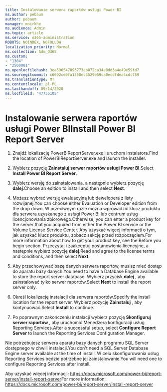 ```yaml
---
title: Instalowanie serwera raportów usługi Power BI
ms.author: pebaum
author: pebaum
manager: mnirkhe
ms.audience: Admin
ms.topic: article
ms.service: o365-administration
ROBOTS: NOINDEX, NOFOLLOW
localization_priority: Normal
ms.collection: Adm_O365
ms.custom:
- "1304"
- "2500001"
ms.openlocfilehash: 3ea596547093773ab872ca34e8dd3a4e49e59fd7
ms.sourcegitcommit: c6692ce0fa1358ec3529e59ca0ecdfdea4cdc759
ms.translationtype: MT
ms.contentlocale: pl-PL
ms.lasthandoff: 09/14/2020
ms.locfileid: "47755105"
---
```

# <a name="install-power-bi-report-server"></a><span data-ttu-id="18cac-102">Instalowanie serwera raportów usługi Power BI</span><span class="sxs-lookup"><span data-stu-id="18cac-102">Install Power BI Report Server</span></span>

1. <span data-ttu-id="18cac-103">Znajdź lokalizację PowerBIReportServer.exe i uruchom Instalatora.</span><span class="sxs-lookup"><span data-stu-id="18cac-103">Find the location of PowerBIReportServer.exe and launch the installer.</span></span>

2. <span data-ttu-id="18cac-104">Wybierz pozycję **Zainstaluj serwer raportów usługi Power BI**.</span><span class="sxs-lookup"><span data-stu-id="18cac-104">Select **Install Power BI Report Server**.</span></span>

3. <span data-ttu-id="18cac-105">Wybierz wersję do zainstalowania, a następnie wybierz pozycję **dalej**.</span><span class="sxs-lookup"><span data-stu-id="18cac-105">Choose an edition to install and then select **Next**.</span></span>

4. <span data-ttu-id="18cac-106">Możesz wybrać wersję ewaluacyjną lub dewelopera z listy rozwijanej.</span><span class="sxs-lookup"><span data-stu-id="18cac-106">You can choose either Evaluation or Developer edition from the drop down.</span></span>  <span data-ttu-id="18cac-107">W przeciwnym razie można wprowadzić klucz produktu dla serwera uzyskanego z usługi Power BI lub centrum usług licencjonowania zbiorowego.</span><span class="sxs-lookup"><span data-stu-id="18cac-107">Otherwise, you can enter a product key for the server that you acquired from either the Power BI service or the Volume License Service Center.</span></span> <span data-ttu-id="18cac-108">Aby uzyskać więcej informacji o tym, jak uzyskać klucz produktu, zobacz sekcję przed rozpoczęciem.</span><span class="sxs-lookup"><span data-stu-id="18cac-108">For more information about how to get your product key, see the Before you begin section.</span></span> <span data-ttu-id="18cac-109">Przeczytaj i zaakceptuj postanowienia licencyjne, a następnie wybierz pozycję **dalej**.</span><span class="sxs-lookup"><span data-stu-id="18cac-109">Read and agree to the license terms and conditions, and then select **Next**.</span></span>

5. <span data-ttu-id="18cac-110">Aby przechowywać bazę danych serwera raportów, musisz mieć dostęp do aparatu bazy danych.</span><span class="sxs-lookup"><span data-stu-id="18cac-110">You need to have a Database Engine available to store the report server database.</span></span> <span data-ttu-id="18cac-111">Wybierz przycisk **dalej** , aby zainstalować tylko serwer raportów.</span><span class="sxs-lookup"><span data-stu-id="18cac-111">Select **Next** to install the report server only.</span></span>

6. <span data-ttu-id="18cac-112">Określ lokalizację instalacji dla serwera raportów.</span><span class="sxs-lookup"><span data-stu-id="18cac-112">Specify the install location for the report server.</span></span> <span data-ttu-id="18cac-113">Wybierz pozycję **Zainstaluj** , aby kontynuować.</span><span class="sxs-lookup"><span data-stu-id="18cac-113">Select **Install** to continue.</span></span>

7. <span data-ttu-id="18cac-114">Po poprawnym zakończeniu instalacji wybierz pozycję **Skonfiguruj serwer raportów** , aby uruchomić Menedżera konfiguracji usług Reporting Services.</span><span class="sxs-lookup"><span data-stu-id="18cac-114">After a successful setup, select **Configure Report Server** to launch the Reporting Services Configuration Manager.</span></span>

<span data-ttu-id="18cac-115">Nie potrzebujesz serwera aparatu bazy danych programu SQL Server dostępnego w chwili instalacji.</span><span class="sxs-lookup"><span data-stu-id="18cac-115">You don't need a SQL Server Database Engine server available at the time of install.</span></span> <span data-ttu-id="18cac-116">W celu skonfigurowania usług Reporting Services będzie potrzebne jej zainstalowanie.</span><span class="sxs-lookup"><span data-stu-id="18cac-116">You will need one to configure Reporting Services after install.</span></span>

<span data-ttu-id="18cac-117">Aby uzyskać więcej informacji: https://docs.microsoft.com/power-bi/report-server/install-report-server</span><span class="sxs-lookup"><span data-stu-id="18cac-117">For more information: https://docs.microsoft.com/power-bi/report-server/install-report-server</span></span>
